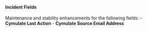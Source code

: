 
#### Incident Fields
Maintenance and stability enhancements for the following fields:
    - **Cymulate Last Action**
    - **Cymulate Source Email Address**
